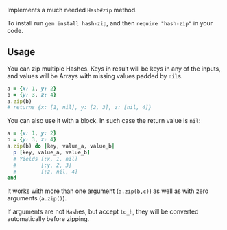 Implements a much needed `Hash#zip` method.

To install run `gem install hash-zip`, and then `require "hash-zip"` in your code.

## Usage

You can zip multiple Hashes. Keys in result will be keys in any of the inputs, and values will be Arrays with missing values padded by `nil`s.

```ruby
a = {x: 1, y: 2}
b = {y: 3, z: 4}
a.zip(b)
# returns {x: [1, nil], y: [2, 3], z: [nil, 4]}
```

You can also use it with a block. In such case the return value is `nil`:

```ruby
a = {x: 1, y: 2}
b = {y: 3, z: 4}
a.zip(b) do |key, value_a, value_b|
  p [key, value_a, value_b]
  # Yields [:x, 1, nil]
  #        [:y, 2, 3]
  #        [:z, nil, 4]
end
```

It works with more than one argument (`a.zip(b,c)`) as well as with zero arguments (`a.zip()`).

If arguments are not `Hash`es, but accept `to_h`, they will be converted automatically before zipping.
